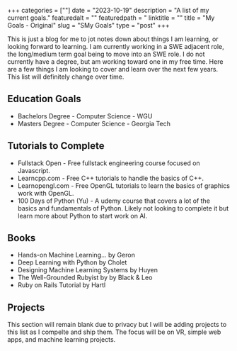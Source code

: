 +++
categories = [""]
date = "2023-10-19"
description = "A list of my current goals."
featuredalt = ""
featuredpath = "
linktitle = ""
title = "My Goals - Original"
slug = "SMy Goals"
type = "post"
+++

This is just a blog for me to jot notes down about things I am learning, or looking forward to learning. I am currently working in a SWE adjacent role, the long/medium term goal being to move into an SWE role. I do not currently have a degree, but am working toward one in my free time. Here are a few things I am looking to cover and learn over the next few years. This list will definitely change over time.  

## Education Goals

- Bachelors Degree - Computer Science - WGU
- Masters Degree - Computer Science - Georgia Tech


## Tutorials to Complete

- Fullstack Open - Free fullstack engineering course focused on Javascript. 
- Learncpp.com - Free C++ tutorials to handle the basics of C++. 
- Learnopengl.com - Free OpenGL tutorials to learn the basics of graphics work with OpenGL. 
- 100 Days of Python (Yu) - A udemy course that covers a lot of the basics and fundamentals of Python. Likely not looking to complete it but learn more about Python to start work on AI. 

## Books

- Hands-on Machine Learning... by Geron
- Deep Learning with Python by Cholet
- Designing Machine Learning Systems by Huyen
- The Well-Grounded Rubyist by by Black & Leo
- Ruby on Rails Tutorial by Hartl

## Projects

This section will remain blank due to privacy but I will be adding projects to this list as I compelte and ship them. The focus will be on VR, simple web apps, and machine learning projects.  